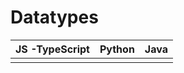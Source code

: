 # Datatypes
|JS -TypeScript  |Python  |Java  |
|--|--|--|
|  |  |  |



<!--stackedit_data:
eyJoaXN0b3J5IjpbLTU1NTE1OTE4OSwtMTIwNDQyODYzOSwxNj
E5OTM1MjNdfQ==
-->